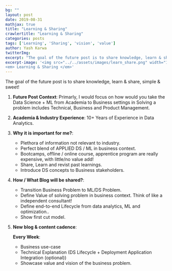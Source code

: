 ```yaml
---
bg: ""
layout: post
date: 2019-08-31
mathjax: true
title: "Learning & Sharing"
crawlertitle: "Learning & Sharing"
categories: posts
tags: ['Learning', 'Sharing', 'vision', 'value']
author: Yash Karwa
twitterImg: 
excerpt: "The goal of the future post is to share knowledge, learn & share, simple & sweet!"
excerpt-image: '<img src="../../assets/images/learn_share.png" width="125" alt="Learning & Sharing" title="Learning & Sharing">
<em> Learning & Sharing </em>'
---
```


The goal of the future post is to share knowledge, learn & share, simple & sweet!


1. **Future Post Context**: Primarly, I would focus on how would you take the Data Science + ML from Academia to Business settings in Solving a problem includes Technical, Business and Product Management.

2. **Academia & Industry Experience**: 10+ Years of Experience in Data Analytics.

3. **Why it is important for me?**: 
    - Plethora of information not relevant to industry.
	- Perfect blend of APPLIED DS / ML in business context.
	- Bootcamps, offline / online course, apprentice program are really expensive, with little/no value add!
	- Share, Learn and revist past learnings.
	- Introduce DS concepts to Business stakeholders.
	

4. **How / What Blog will be shared?**: 
    - Transition Business Problem to ML/DS Problem.
	- Define Value of solving problem in business context. Think of like a independent consultant!
	- Define end-to-end Lifecycle from data analytics, ML and optimization..
	- Show first cut model.
	 
5.  **New blog & content cadence**: 

	 **Every Week**:
	-  Business use-case 
	- Technical Explanation (DS Lifecycle + Deployment Application Integration (optional)) 
	- Showcase value and vision of the business problem.
	 
	 

	 




